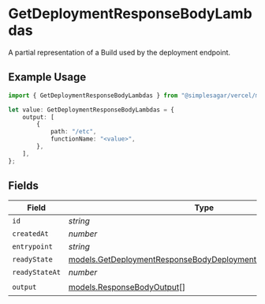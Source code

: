 # GetDeploymentResponseBodyLambdas

A partial representation of a Build used by the deployment endpoint.

## Example Usage

```typescript
import { GetDeploymentResponseBodyLambdas } from "@simplesagar/vercel/models/getdeploymentop.js";

let value: GetDeploymentResponseBodyLambdas = {
    output: [
        {
            path: "/etc",
            functionName: "<value>",
        },
    ],
};
```

## Fields

| Field                                                                                                                                | Type                                                                                                                                 | Required                                                                                                                             | Description                                                                                                                          |
| ------------------------------------------------------------------------------------------------------------------------------------ | ------------------------------------------------------------------------------------------------------------------------------------ | ------------------------------------------------------------------------------------------------------------------------------------ | ------------------------------------------------------------------------------------------------------------------------------------ |
| `id`                                                                                                                                 | *string*                                                                                                                             | :heavy_minus_sign:                                                                                                                   | N/A                                                                                                                                  |
| `createdAt`                                                                                                                          | *number*                                                                                                                             | :heavy_minus_sign:                                                                                                                   | N/A                                                                                                                                  |
| `entrypoint`                                                                                                                         | *string*                                                                                                                             | :heavy_minus_sign:                                                                                                                   | N/A                                                                                                                                  |
| `readyState`                                                                                                                         | [models.GetDeploymentResponseBodyDeploymentsResponseReadyState](../models/getdeploymentresponsebodydeploymentsresponsereadystate.md) | :heavy_minus_sign:                                                                                                                   | N/A                                                                                                                                  |
| `readyStateAt`                                                                                                                       | *number*                                                                                                                             | :heavy_minus_sign:                                                                                                                   | N/A                                                                                                                                  |
| `output`                                                                                                                             | [models.ResponseBodyOutput](../models/responsebodyoutput.md)[]                                                                       | :heavy_check_mark:                                                                                                                   | N/A                                                                                                                                  |